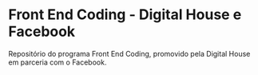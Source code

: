# Front End Coding - Digital House e Facebook
Repositório do programa Front End Coding, promovido pela Digital House em parceria com o Facebook.
